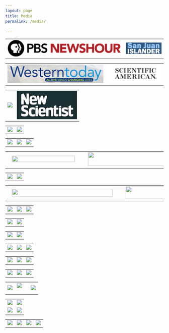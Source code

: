 ```yaml
---
layout: page
title: Media
permalink: /media/

---
```




<table> <tbody>
<tr>
<td> 
<a href="http://www.pbs.org/newshour/rundown/earth-like-planet-orbits-suns-nearest-neighbor-every-11-days/">
<img border="0" src="/assets/media_logos/newshour.png"/>
</a></td>
<td> 
<a href="http://sanjuanislander.com/news-articles/environment-science-whales/22699/earth-like-planet-discovered">
<img border="0" src="/assets/media_logos/sjilogo.png"/>
</a></td>
</tr>
</tbody></table>


<table> <tbody>
<tr>
<td> <a href="https://westerntoday.wwu.edu/features/western-researcher-on-team-examining-the-impact-of-parent-star-on-newly-discovered-planet"><img border="0" src="/assets/media_logos/WesternTodayHeader.jpg" /></a></td>
<td> 
<a href="http://www.scientificamerican.com/article/the-earth-next-door/">
<img border="0" src="/assets/media_logos/sciam.png"/>
</a></td>
</tr>
</tbody></table>


<table> <tbody>
<tr><td><a href="http://www.seattletimes.com/business/technology/watch-24-hours-of-king-county-metro-bus-service-in-6-minutes/"><img border="0" src="https://2.bp.blogspot.com/-5UzBplpOdX0/VqEjecl6u4I/AAAAAAAACXg/4OIA-5Xxp8U/s320/seattletimes.png" /></a></td>
<td>
<a href="https://www.newscientist.com/article/2102892-proxima-bs-star-could-be-blasting-away-the-planets-atmosphere/">
<img border="0" src="/assets/media_logos/newscientist.png" />
</a>
</td>
</tr>
</tbody></table>

<table> <tbody>
<tr> <td><a href="http://www.nature.com/news/journal-publishes-200-word-papers-1.16925"><img border="0" src="https://2.bp.blogspot.com/-8rgfuwumA10/VgNF6N6igOI/AAAAAAAACVU/4_h2lPBxmMc/s1600/nature.png" /></a></td>
<td><a href="https://upvoted.com/2015/12/06/redditors-data-clouds-show-which-us-presidential-candidate-is-the-wordiest/"><img border="0" src="https://4.bp.blogspot.com/-iSrZDBBVmrE/VmX3o3XSsXI/AAAAAAAACWY/ZnLxOdE-nlg/s1600/upvoted.png" /></a>
</td>
</tr>
</tbody></table>

<table> <tbody>
<tr> 
<td><a href="http://www.americanscientist.org/blog/pub/a-fools-errand"><img border="0" src="https://2.bp.blogspot.com/-7JdvKh5Iz0A/VR3kYZ-JR1I/AAAAAAAACSU/0Mkx6jiUoKI/s1600/aslogo.gif" /></a>
</td>
<td><a href="http://www.nature.com/news/data-visualization-science-on-the-map-1.17024"><img border="0" src="https://1.bp.blogspot.com/-LWUmkkPAPKs/VPo7PlajhXI/AAAAAAAACPQ/Qg_eHOIi9gI/s1600/nature.png" /></a>
</td>
<td><a href="http://seattle.curbed.com/tags/james-davenport"><img border="0" src="https://3.bp.blogspot.com/-udiYi6Rgmy4/VRHaA7ByWlI/AAAAAAAACRw/sjP19bqcQmk/s1600/curbed.png" /></a></td>
</tr>
</tbody> </table>

<table> <tbody>
<tr> <td><a href="http://sportsanalyticsblog.com/articles/roundup-10-trending-stories-in-sports-analytics-before-the-mit-sloan-conference" style="margin-left: 1em; margin-right: 1em;"><img border="0" height="20" src="https://2.bp.blogspot.com/-BfaIBrtnFtM/VOuwg-uQxKI/AAAAAAAACN8/bjHApvI-sQY/s1600/sports-analytics-2014.jpg" width="200" /></a>
</td><td><a href="http://news.harvard.edu/gazette/story/2014/03/grasping-with-the-eyes/" style="margin-left: 1em; margin-right: 1em;"><img border="0" height="44" src="https://1.bp.blogspot.com/-0SiU19_IAB0/VOuwl2y9fuI/AAAAAAAACOE/IkkFSgbvNq8/s1600/hvdg.png" width="320" /></a>
</td> </tr>
</tbody> </table>
<table><tbody>
<tr><td><a href="http://sploid.gizmodo.com/the-best-selling-books-of-of-the-last-decade-visualized-1641794816"> <img border="0" src="https://3.bp.blogspot.com/-S4vRTKZQ3q8/VC3CPFohTAI/AAAAAAAACJY/7vfZRogK5Nw/s1600/sploid.png" /></a>
</td>

<td><a href="http://knowmore.washingtonpost.com/2015/02/17/charting-the-shape-of-65000-pieces-of-art/"><img border="0" src="https://2.bp.blogspot.com/-xGb01kSXPjo/VOOJYM_riTI/AAAAAAAACMo/-O4-DeOxjXE/s1600/km.png" /></a>
</td>

</tr>
</tbody></table>
<table>
<tbody>
<tr>
<td><a href="http://thinkprogress.org/health/2014/08/20/3473332/pope-francis-might-retire-early/" imageanchor="1" style="margin-left: 1em; margin-right: 1em;"><img border="0" height="24" src="https://3.bp.blogspot.com/-hq-7HkdYiYY/U_TnvA8-NXI/AAAAAAAACHU/CUQUqzhsdGI/s1600/TP-logo-health.png" width="320" /></a></td>
<td><a href="http://bl.ocks.org/mbostock/11415064" imageanchor="1" style="margin-left: 1em; margin-right: 1em;"><img border="0" height="40" src="https://2.bp.blogspot.com/-7boGzQFNPRQ/U_UEGg7TQwI/AAAAAAAACHk/1akPR0GTGT8/s1600/mb.png" width="200" /></a> </td>
</tr>
</tbody></table>
<table>
<tbody>
<tr><td><a href="http://www.huffingtonpost.com/2012/10/04/starbucks-locations_n_1940891.html"> <img border="0" src="https://2.bp.blogspot.com/-h3jagGlzk_o/Uo6AYK4PErI/AAAAAAAAB5U/JNV-4j0nUSQ/s1600/hpfood.png" /></a></td>
<td><a href="http://www.huffingtonpost.com/2013/06/27/james-davenport-map-airports_n_3510832.html?utm_hp_ref=technology">
<img border="0" src="https://3.bp.blogspot.com/-MliFbUvHJQ8/Uo6AYDN9MZI/AAAAAAAAB5Y/88tRohftv4k/s1600/hptech.png" /></a></td>

<td><a href="http://www.tate.org.uk/context-comment/blogs/archives-access-project-open-data-brings-beauty-and-insight"><img border="0" src="https://4.bp.blogspot.com/-bwELbZJh77Y/VO0VQnG_HqI/AAAAAAAACOU/Ww2KMU2p4eI/s1600/tate.png" /></a>
</td>

</tr>
</tbody></table>
<table><tbody>
<tr><td><a href="http://www.popsci.com/science/gallery/2013-06/ocean-prison-fit-supervillains-and-other-amazing-images-week?image=8"><img border="0" src="https://1.bp.blogspot.com/-Ov7mZJNiAW4/Uo6AYtu1xrI/AAAAAAAAB5s/paKWe0RFYDw/s1600/popsci.png" /></a>
</td>
<td><a href="http://www.theverge.com/2013/8/16/4629368/1-year-of-battery-stats-for-2012-mba"><img border="0" src="https://3.bp.blogspot.com/-PoLFpXQMXq8/Uo6AYpNRiKI/AAAAAAAAB5o/zVXq4waK15Q/s1600/verge.png" /></a>
</td></tr>
</tbody></table>

<table><tbody>
<tr>
<td><a href="http://visualoop.com/18764/data-viz-news-46">
<img border="0" src="https://2.bp.blogspot.com/-mVmKsCqEB4Q/VMGuCI-VKRI/AAAAAAAACMM/g_jJYcklxFI/s1600/visualoop.png" /></a>
</td>
<td><a href="http://physicsworld.com/cws/article/indepth/2012/oct/25/web-life"><img border="0" src="https://2.bp.blogspot.com/-axBgOS6MuMM/UPetKQEWFwI/AAAAAAAABdw/6twfm7Zrh6Q/s1600/physworld.png" /></a>
</td></tr>
</tbody></table>

<table border="0">
<tbody>
<tr>
<td><a href="http://gizmodo.com/a-map-of-the-world-as-plotted-by-airports-592730526"><img border="0" src="https://2.bp.blogspot.com/-4Ao-tuQ9r3Q/UcvIM1oNTeI/AAAAAAAABzI/4hAeOS7bNk8/s1600/gizmodo.png" /></a></td>
<td><a href="http://www.fastcodesign.com/1672867/infographic-how-the-worlds-airports-and-runways-map-global-inequality"><img border="0" src="https://1.bp.blogspot.com/-LiYSVfz-h8k/UcvKFqtDo8I/AAAAAAAABzY/raPR_d6AMP8/s1600/fastco.png" /></a>
</td>
<td><a href="http://www.washingtonpost.com/blogs/the-fix/wp/2013/11/20/the-united-states-of-starbucks/"><img border="0" src="https://2.bp.blogspot.com/-OY5HFx0vqDA/Uo59OwfdKNI/AAAAAAAAB5E/qSzg2RPpJZ8/s1600/the_fix.png" /></a>
</td>
</tr>
</tbody></table>

<table>
<tbody>
<tr><td><a href="http://visualoop.com/2971/best-of-2012-great-new-data-visualization-blogs-and-galleries"><img border="0" src="https://2.bp.blogspot.com/-aibwknSM-7E/UPetLMTaFXI/AAAAAAAABd4/DYG3sjZQYd4/s1600/visualloop.png" /></a> </td><td><a href="http://blog.seattlepi.com/thebigblog/2012/10/10/80-percent-live-within-20-miles-of-a-starbucks/"><img border="0" src="https://1.bp.blogspot.com/-MYAvV9bi3EQ/UPetKgv9XiI/AAAAAAAABd0/oPGKRhuAfCo/s1600/spi.png" /></a> </td>
<td><a href="http://gigaom.com/2013/08/15/what-happens-to-your-macbook-air-battery-in-a-year/">
<img border="0" src="https://4.bp.blogspot.com/-0wz9Vm_06nU/Uo6AYOAZ7HI/AAAAAAAAB5Q/ifB1q3YORBA/s1600/gigaom.png" /></a>
</td></tr>
</tbody></table>

<table>
<tbody>
<tr><td><a href="http://www.theatlanticwire.com/national/2012/09/how-science-keeps-making-new-discoveries-old-research/56932/"><img border="0" src="https://3.bp.blogspot.com/-CCS6ejHsX6I/UPetI1TRpRI/AAAAAAAABdM/bDqijDQiQxw/s1600/atlanticwire.png" /></a> </td><td><a href="http://www.theatlanticcities.com/jobs-and-economy/2012/10/least-surprising-stat-day-80-us-lives-within-20-miles-starbucks/3580/"><img border="0" src="https://2.bp.blogspot.com/-IBjC3pOH3F8/UPetIgTJyoI/AAAAAAAABdI/vNG9lAGDHvs/s1600/atlanticcities.png" /></a> </td>
<td><a href="https://twitter.com/newsyc200/status/368658470167248898">
<img border="0" src="https://3.bp.blogspot.com/-2gVDRqWBkHo/Uo6A5RxDGrI/AAAAAAAAB6I/3xedz_cQAOM/s1600/hn200.png" /></a>
</td>
</tr>
</tbody></table>

<table border="0">
<tbody>
<tr>
<td><a href="http://money.msn.com/top-stocks/post.aspx?post=b2cafa07-5596-4533-a48f-5e9d3d47c389"><img border="0" src="https://2.bp.blogspot.com/-ZA9-BPp6Mus/UPetMmlKHpI/AAAAAAAABeQ/6rrn0Hefbq4/s1600/msnmoney.png" /></a></td>

<td><a href="http://mynorthwest.com/11/2226775/United-States-of-Starbucks" style="clear: left; float: left; margin-bottom: 1em; margin-right: 1em;"><img border="0" src="https://3.bp.blogspot.com/-L6aQxT9qS94/UUH1mDs9T1I/AAAAAAAABpg/2Iw83ZCEhxU/s1600/kiro.png" /></a></td>

<td><a href="http://www.visualisingdata.com/index.php/2013/08/best-of-the-visualisation-web-july-2013/"><img border="0" src="https://4.bp.blogspot.com/-L3ssz9E358w/VMGsse1D4DI/AAAAAAAACME/Y0PTWwYoIN4/s1600/VD_Logo.jpg" /></a>
</td>

</tr>
</tbody></table>
<table>
<tbody>
<tr>
<td><a href="http://arimelber.tumblr.com/post/33233425593/the-united-states-of-starbucks-no-resident-is#notes"><img border="0" src="https://3.bp.blogspot.com/-C2MtgXfWiGA/UPetIxJywjI/AAAAAAAABdo/BGOdHQEACVU/s1600/arimelber.png" /></a></td> 

<td><a href="http://www.businessinsider.com/starbucks-map-2012-10"><img border="0" src="https://3.bp.blogspot.com/-iiGGN0YDJ4U/UPetJLfArWI/AAAAAAAABdQ/QOHtSs67WMg/s1600/bi.png" /></a> </td>
</tr>
<tr>
<td><a href="http://consumerist.com/2012/10/11/chances-are-youll-never-have-to-drive-more-than-20-miles-to-find-a-starbucks/"><img border="0" src="https://1.bp.blogspot.com/-u6QLH5B7-oo/UPetJTjpZXI/AAAAAAAABdY/zXhhchGlmJA/s1600/consumerist.png" /></a> </td>

<td><a href="http://blog.mindjet.com/2012/11/qa-with-james-davenport-blogger-at-if-we-assume/"><img border="0" src="https://2.bp.blogspot.com/-Vo1BPrSjUy8/UPetJBKcNmI/AAAAAAAABdU/UVV8GkUcSA8/s1600/consipre.png" /></a></td>

</tr>
</tbody></table>
<table border="0">
<tbody>
<tr>

<td><a href="http://www.fastcodesign.com/1670982/infographic-weve-become-the-united-states-of-starbucks"><img border="0" src="https://2.bp.blogspot.com/-AAAC9FB4N9o/UPetJy5uJlI/AAAAAAAABdk/w9jC3NSPGxk/s1600/fastcodesign.png" /></a> </td>

<td><a href="http://andrewsullivan.thedailybeast.com/2012/10/the-starbucks-stop-here.html"><img border="0" src="https://3.bp.blogspot.com/-C-vRgAPOMkc/UPetJqtTcRI/AAAAAAAABdc/8Zdaqwhi3zI/s1600/dailybeast.png" /></a> </td>


<td><a href="http://www.gislounge.com/2012-most-riveting-maps/"><img border="0" src="https://4.bp.blogspot.com/-Bynmgajzozs/UPetKAIjB6I/AAAAAAAABds/gX98jCPHPSg/s1600/gislounge.png" /></a></td> 

<td><a href="http://www.ediblegeography.com/the-spatial-distribution-of-americans-in-relationship-to-starbucks/"><img border="0" src="https://3.bp.blogspot.com/-SG7BeXKqs9c/UPetJxBJPcI/AAAAAAAABdg/5EdQBbyWmBg/s1600/ediblegeo.png" /></a></td>
</tr>
</tbody></table>
